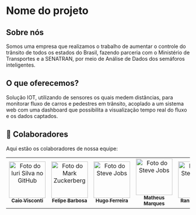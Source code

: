# Nome do projeto

## Sobre nós
Somos uma empresa que realizamos o trabalho de aumentar o controle do trânsito de todos os estados do Brasil, fazendo parceria com o Ministério de Transportes e a SENATRAN, por meio de Análise de Dados dos semáforos inteligentes.

## O que oferecemos?
Solução IOT, utilizando de sensores os quais medem distâncias, para monitorar fluxo de carros e pedestres em trânsito, acoplado a um sistema web com uma dashboard que possibilita a visualização tempo real do fluxo e os dados captados.

## 🤝 Colaboradores

Aqui estão os colaboradores de nossa equipe:

<table>
  <tr>
    <td align="center">
      <a href="https://github.com/CaioVisconti" title="Acessar o perfil do Caio">
        <img src="https://midias.correiobraziliense.com.br/_midias/png/2023/07/03/1200x801/1_joe_linder-28404071.png?20230703085702?20230703085702" width="100px;" alt="Foto do Iuri Silva no GitHub"/><br>
        <sub>
          <b>Caio Visconti</b>
        </sub>
      </a>
    </td>
    <td align="center">
      <a href="https://github.com/felipesmithdev" title="Acessar perfil do Felipe">
        <img src="https://i1.sndcdn.com/artworks-000365621655-hin1pn-t500x500.jpg" width="100px;" alt="Foto do Mark Zuckerberg"/><br>
        <sub>
          <b>Felipe Barbosa</b>
        </sub>
      </a>
    </td>
    <td align="center">
      <a href="https://github.com/Carvalho003" title="Acessar o perfil do Hugo">
        <img src="https://avatars.githubusercontent.com/u/179030250?v=4" width="100px;" alt="Foto do Steve Jobs"/><br>
        <sub>
          <b>Hugo Ferreira</b>
        </sub>
      </a>
    </td>
    <td align="center">
      <a href="https://github.com/MatheusAMarques" title="Acessar o perfil do Matheus">
        <img src="https://miro.medium.com/max/360/0*1SkS3mSorArvY9kS.jpg" width="100px;" alt="Foto do Steve Jobs"/><br>
        <sub>
          <b>Matheus Marques</b>
        </sub>
      </a>
    </td>
    <td align="center">
      <a href="https://github.com/RanierDalton" title="Acessar perfil do Ranier">
        <img src="https://avatars.githubusercontent.com/u/179058535?v=4" width="100px;" alt="Foto do Steve Jobs"/><br>
        <sub>
          <b>Ranier Dalton</b>
        </sub>
      </a>
    </td>
  </tr>
</table>
